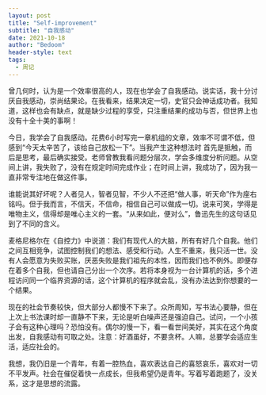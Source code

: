 ```yaml
---
layout: post
title: "Self-improvement"
subtitle: "自我感动"
date: 2021-10-18
author: "Bedoom"
header-style: text
tags: 
  - 周记
---
```


曾几何时，认为是一个效率很高的人，现在也学会了自我感动。说实话，我十分讨厌自我感动，崇尚结果论。在我看来，结果决定一切，史官只会神话成功者。我知道，这样也会有缺点，就是缺少过程的享受，只注重结果的成功与否，但世界上也没有十全十美的事啊！

今日，我学会了自我感动。花费6小时写完一章机组的文章，效率不可谓不低，但感到“今天太辛苦了，该给自己放松一下”。当我产生这种想法时 首先是抵触，而后是思考，最后确实接受。老师曾教我看问题分层次，学会多维度分析问题。从空间上讲，我失败了，没有在规定时间完成作业；在时间上讲，我成功了，因为我一直非常专注地在做这件事。

谁能说其好坏呢？人者见人，智者见智，不少人不还把“做人事，听天命”作为座右铭吗。但于我而言，不信天，不信命，相信自己可以做成一切。说来可笑，学得是唯物主义，信得却是唯心主义的一套。“从来如此，便对么”，鲁迅先生的这句话见到了不同的含义。

麦格尼格尔在《自控力》中说道：我们有现代人的大脑，所有有好几个自我。他们之间互相竞争，试图控制我们的想法、感受和行动。人生不重来，我只活一世。没有人会愿意为失败买账，厌恶失败是我们祖先的本性，因而我们也不例外。即便存在着多个自我，但也请自己分出一个次序。若将本身视为一台计算机的话，多个进程访问同一个临界资源的话，这个计算机的程序就会乱，没有办法达到你想要的一个结果。

现在的社会节奏较快，但大部分人都慢不下来了。众所周知，写书法心要静，但在上次上书法课时却一直静不下来，无论是听白噪声还是强迫自己。试问，一个小孩子会有这种心理吗？恐怕没有。偶尔的慢一下，看一看世间美好，其实在这个角度出发，自我感动有可取之处。注意：好酒虽好，不要贪杯。人嘛，总要学会适应生活，适应社会的。

我想，我仍旧是一个青年，有着一腔热血，喜欢表达自己的喜怒哀乐，喜欢对一切不平发声。社会在催促着快一点成长，但我希望仍是青年。写着写着跑题了，没关系，这才是思想的流露。
